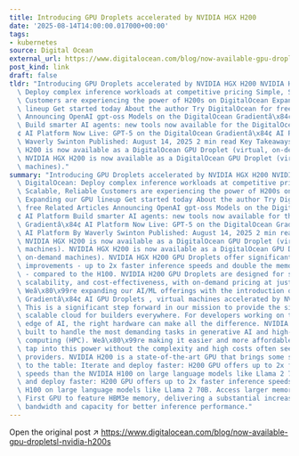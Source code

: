 ```yaml
---
title: Introducing GPU Droplets accelerated by NVIDIA HGX H200
date: '2025-08-14T14:00:00.017000+00:00'
tags:
- kubernetes
source: Digital Ocean
external_url: https://www.digitalocean.com/blog/now-available-gpu-dropletsl-nvidia-h200s
post_kind: link
draft: false
tldr: "Introducing GPU Droplets accelerated by NVIDIA HGX H200 NVIDIA H200s on DigitalOcean:\
  \ Deploy complex inference workloads at competitive pricing Simple, Scalable, Reliable\
  \ Customers are experiencing the power of H200s on DigitalOcean Expanding our GPU\
  \ lineup Get started today About the author Try DigitalOcean for free Related Articles\
  \ Announcing OpenAI gpt-oss Models on the DigitalOcean Gradientâ\x84¢ AI Platform\
  \ Build smarter AI agents: new tools now available for the DigitalOcean Gradientâ\x84\
  ¢ AI Platform Now Live: GPT-5 on the DigitalOcean Gradientâ\x84¢ AI Platform By\
  \ Waverly Swinton Published: August 14, 2025 2 min read Key Takeaways NVIDIA HGX\
  \ H200 is now available as a DigitalOcean GPU Droplet (virtual, on-demand machines).\
  \ NVIDIA HGX H200 is now available as a DigitalOcean GPU Droplet (virtual, on-demand\
  \ machines)."
summary: "Introducing GPU Droplets accelerated by NVIDIA HGX H200 NVIDIA H200s on\
  \ DigitalOcean: Deploy complex inference workloads at competitive pricing Simple,\
  \ Scalable, Reliable Customers are experiencing the power of H200s on DigitalOcean\
  \ Expanding our GPU lineup Get started today About the author Try DigitalOcean for\
  \ free Related Articles Announcing OpenAI gpt-oss Models on the DigitalOcean Gradientâ\x84\
  ¢ AI Platform Build smarter AI agents: new tools now available for the DigitalOcean\
  \ Gradientâ\x84¢ AI Platform Now Live: GPT-5 on the DigitalOcean Gradientâ\x84¢\
  \ AI Platform By Waverly Swinton Published: August 14, 2025 2 min read Key Takeaways\
  \ NVIDIA HGX H200 is now available as a DigitalOcean GPU Droplet (virtual, on-demand\
  \ machines). NVIDIA HGX H200 is now available as a DigitalOcean GPU Droplet (virtual,\
  \ on-demand machines). NVIDIA HGX H200 GPU Droplets offer significant performance\
  \ improvements - up to 2x faster inference speeds and double the memory capacity\
  \ - compared to the H100. NVIDIA H200 GPU Droplets are designed for simplicity,\
  \ scalability, and cost-effectiveness, with on-demand pricing at just $3.44/GPU/hr.\
  \ Weâ\x80\x99re expanding our AI/ML offerings with the introduction of new DigitalOcean\
  \ Gradientâ\x84¢ AI GPU Droplets , virtual machines accelerated by NVIDIA HGX H200.\
  \ This is a significant step forward in our mission to provide the simplest, most\
  \ scalable cloud for builders everywhere. For developers working on the cutting\
  \ edge of AI, the right hardware can make all the difference. NVIDIA HGX H200 is\
  \ built to handle the most demanding tasks in generative AI and high-performance\
  \ computing (HPC). Weâ\x80\x99re making it easier and more affordable for you to\
  \ tap into this power without the complexity and high costs often seen with other\
  \ providers. NVIDIA H200 is a state-of-the-art GPU that brings some serious advantages\
  \ to the table: Iterate and deploy faster: H200 GPU offers up to 2x faster inference\
  \ speeds than the NVIDIA H100 on large language models like Llama 2 70B. Iterate\
  \ and deploy faster: H200 GPU offers up to 2x faster inference speeds than the NVIDIA\
  \ H100 on large language models like Llama 2 70B. Access larger memory capacity:\
  \ First GPU to feature HBM3e memory, delivering a substantial increase in memory\
  \ bandwidth and capacity for better inference performance."
---
```

Open the original post ↗ https://www.digitalocean.com/blog/now-available-gpu-dropletsl-nvidia-h200s
